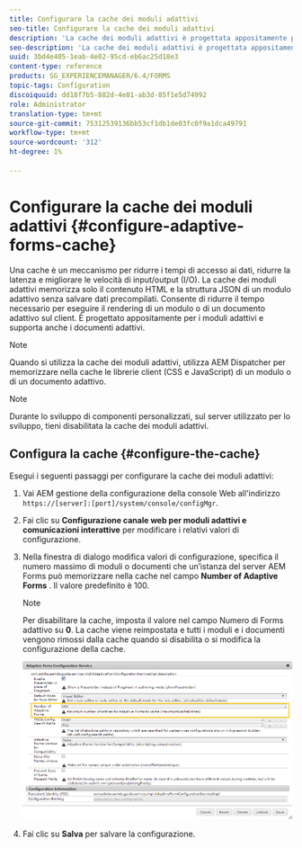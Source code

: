 ```yaml
---
title: Configurare la cache dei moduli adattivi
seo-title: Configurare la cache dei moduli adattivi
description: 'La cache dei moduli adattivi è progettata appositamente per i moduli adattivi e i documenti. Memorizza in cache moduli adattivi e documenti adattivi allo scopo di ridurre il tempo necessario per eseguire il rendering di un modulo o di un documento adattivo sul client. '
seo-description: 'La cache dei moduli adattivi è progettata appositamente per i moduli adattivi e i documenti. Memorizza in cache moduli adattivi e documenti adattivi allo scopo di ridurre il tempo necessario per eseguire il rendering di un modulo o di un documento adattivo sul client. '
uuid: 3bd4e405-1eab-4e02-95cd-eb6ac25d18e3
content-type: reference
products: SG_EXPERIENCEMANAGER/6.4/FORMS
topic-tags: Configuration
discoiquuid: dd18f7b5-882d-4e81-ab3d-85f1e5d74992
role: Administrator
translation-type: tm+mt
source-git-commit: 75312539136bb53cf1db1de03fc0f9a1dca49791
workflow-type: tm+mt
source-wordcount: '312'
ht-degree: 1%

---
```



# Configurare la cache dei moduli adattivi {#configure-adaptive-forms-cache}

Una cache è un meccanismo per ridurre i tempi di accesso ai dati, ridurre la latenza e migliorare le velocità di input/output (I/O). La cache dei moduli adattivi memorizza solo il contenuto HTML e la struttura JSON di un modulo adattivo senza salvare dati precompilati. Consente di ridurre il tempo necessario per eseguire il rendering di un modulo o di un documento adattivo sul client. È progettato appositamente per i moduli adattivi e supporta anche i documenti adattivi.

>[!NOTE]
>
>Quando si utilizza la cache dei moduli adattivi, utilizza AEM Dispatcher per memorizzare nella cache le librerie client (CSS e JavaScript) di un modulo o di un documento adattivo.

>[!NOTE]
>
>Durante lo sviluppo di componenti personalizzati, sul server utilizzato per lo sviluppo, tieni disabilitata la cache dei moduli adattivi.

## Configura la cache {#configure-the-cache}

Esegui i seguenti passaggi per configurare la cache dei moduli adattivi:

1. Vai AEM gestione della configurazione della console Web all&#39;indirizzo `https://[server]:[port]/system/console/configMgr`.
1. Fai clic su **Configurazione canale web per moduli adattivi e comunicazioni interattive** per modificare i relativi valori di configurazione.
1. Nella finestra di dialogo modifica valori di configurazione, specifica il numero massimo di moduli o documenti che un’istanza del server AEM Forms può memorizzare nella cache nel campo **Number of Adaptive Forms** . Il valore predefinito è 100.

   >[!NOTE]
   >
   >Per disabilitare la cache, imposta il valore nel campo Numero di Forms adattivo su **0**. La cache viene reimpostata e tutti i moduli e i documenti vengono rimossi dalla cache quando si disabilita o si modifica la configurazione della cache.

   ![Finestra di dialogo di configurazione per la cache HTML dei moduli adattivi](assets/cache-configuration-edit.png)

1. Fai clic su **Salva** per salvare la configurazione.


